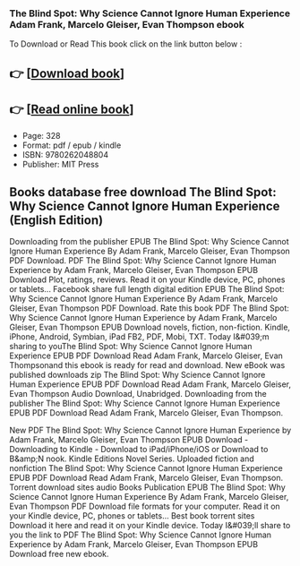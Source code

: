### The Blind Spot: Why Science Cannot Ignore Human Experience Adam Frank, Marcelo Gleiser, Evan Thompson ebook

To Download or Read This book click on the link button below :

## 👉  [**[Download book](http://get-pdfs.com/download.php?group=book&from=github.com&id=702337&lnk=1081 "Download book")**]

## 👉  [**[Read online book](http://get-pdfs.com/download.php?group=book&from=github.com&id=702337&lnk=1081 "Read online book")**]


* Page: 328
* Format: pdf / epub / kindle
* ISBN: 9780262048804
* Publisher: MIT Press



## Books database free download The Blind Spot: Why Science Cannot Ignore Human Experience (English Edition)


Downloading from the publisher EPUB The Blind Spot: Why Science Cannot Ignore Human Experience By Adam Frank, Marcelo Gleiser, Evan Thompson PDF Download. PDF The Blind Spot: Why Science Cannot Ignore Human Experience by Adam Frank, Marcelo Gleiser, Evan Thompson EPUB Download Plot, ratings, reviews. Read it on your Kindle device, PC, phones or tablets... Facebook share full length digital edition EPUB The Blind Spot: Why Science Cannot Ignore Human Experience By Adam Frank, Marcelo Gleiser, Evan Thompson PDF Download. Rate this book PDF The Blind Spot: Why Science Cannot Ignore Human Experience by Adam Frank, Marcelo Gleiser, Evan Thompson EPUB Download novels, fiction, non-fiction. Kindle, iPhone, Android, Symbian, iPad FB2, PDF, Mobi, TXT. Today I&amp;#039;m sharing to youThe Blind Spot: Why Science Cannot Ignore Human Experience EPUB PDF Download Read Adam Frank, Marcelo Gleiser, Evan Thompsonand this ebook is ready for read and download. New eBook was published downloads zip The Blind Spot: Why Science Cannot Ignore Human Experience EPUB PDF Download Read Adam Frank, Marcelo Gleiser, Evan Thompson Audio Download, Unabridged. Downloading from the publisher The Blind Spot: Why Science Cannot Ignore Human Experience EPUB PDF Download Read Adam Frank, Marcelo Gleiser, Evan Thompson.

New PDF The Blind Spot: Why Science Cannot Ignore Human Experience by Adam Frank, Marcelo Gleiser, Evan Thompson EPUB Download - Downloading to Kindle - Download to iPad/iPhone/iOS or Download to B&amp;amp;N nook. Kindle Editions Novel Series. Uploaded fiction and nonfiction The Blind Spot: Why Science Cannot Ignore Human Experience EPUB PDF Download Read Adam Frank, Marcelo Gleiser, Evan Thompson. Torrent download sites audio Books Publication EPUB The Blind Spot: Why Science Cannot Ignore Human Experience By Adam Frank, Marcelo Gleiser, Evan Thompson PDF Download file formats for your computer. Read it on your Kindle device, PC, phones or tablets... Best book torrent sites Download it here and read it on your Kindle device. Today I&amp;#039;ll share to you the link to PDF The Blind Spot: Why Science Cannot Ignore Human Experience by Adam Frank, Marcelo Gleiser, Evan Thompson EPUB Download free new ebook.





